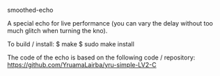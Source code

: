smoothed-echo

A special echo for live performance (you can vary the delay without too much glitch when turning the kno).

To build / install:
$ make
$ sudo make install

The code of the echo is based on the following code / repository:
https://github.com/YruamaLairba/yru-simple-LV2-C
